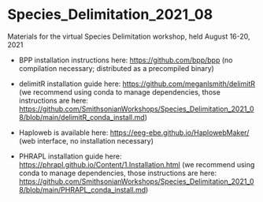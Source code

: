 # Species_Delimitation_2021_08
Materials for the virtual Species Delimitation workshop, held August 16-20, 2021

* BPP installation instructions here: https://github.com/bpp/bpp (no compilation necessary; distributed as a precompiled binary)

* delimitR installation guide here: https://github.com/meganlsmith/delimitR (we recommend using conda to manage dependencies, those instructions are here: https://github.com/SmithsonianWorkshops/Species_Delimitation_2021_08/blob/main/delimitR_conda_install.md)

* Haploweb is available here: https://eeg-ebe.github.io/HaplowebMaker/ (web interface, no installation necessary)

* PHRAPL installation guide here: https://phrapl.github.io/Content/1.Installation.html (we recommend using conda to manage dependencies, those instructions are here: https://github.com/SmithsonianWorkshops/Species_Delimitation_2021_08/blob/main/PHRAPL_conda_install.md)

